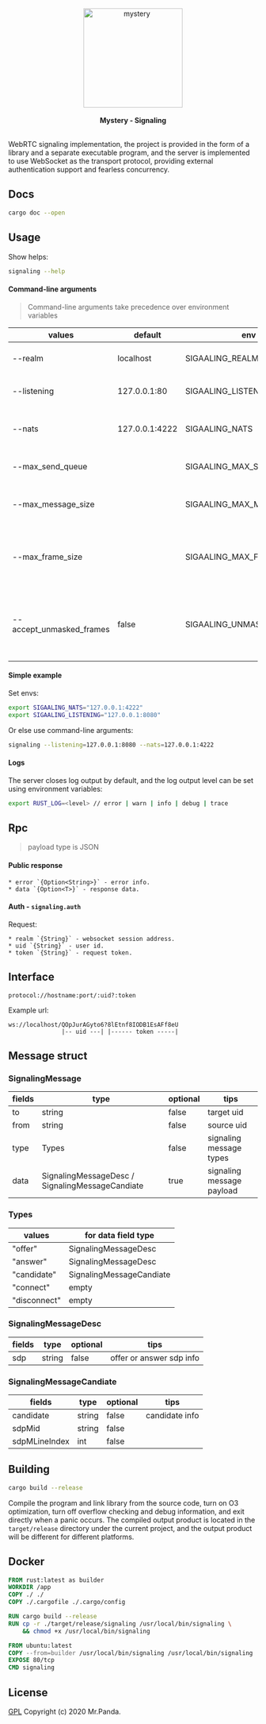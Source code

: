 <!--lint disable no-literal-urls-->
<br/>
<br/>
<div align="center">
  <img 
    alt="mystery"
    src="../../logo.svg" 
    width="200px"
  />
</div>
<br/>
<div align="center">
  <strong>Mystery - Signaling</strong>
</div>
<br/>


WebRTC signaling implementation, the project is provided in the form of a library and a separate executable program, and the server is implemented to use WebSocket as the transport protocol, providing external authentication support and fearless concurrency.


## Docs

```bash
cargo doc --open
```


## Usage

Show helps:

```bash
signaling --help
```

#### Command-line arguments
> Command-line arguments take precedence over environment variables

| values                        | default        | env                          | tips                                                                  |
|-------------------------------|----------------|------------------------------|-----------------------------------------------------------------------|
| --realm                       | localhost      | SIGAALING_REALM              | signaling working relam                                               |
| --listening                   | 127.0.0.1:80   | SIGAALING_LISTENING          | signaling server udp bind port                                        |
| --nats                        | 127.0.0.1:4222 | SIGAALING_NATS               | nats server connection url                                            |
| --max_send_queue              |                | SIGAALING_MAX_SEND_QUEUE     | the size of the send queue                                            |
| --max_message_size            |                | SIGAALING_MAX_MESSAGE_SIZE   | the maximum size of a message                                         |
| --max_frame_size              |                | SIGAALING_MAX_FRAME_SIZE     | the maximum size of a single message frame                            |
| --accept_unmasked_frames      | false          | SIGAALING_UNMASKED_FRAMES    | the server will accept and handle unmasked frames from the client     |

#### Simple example

Set envs:

```bash
export SIGAALING_NATS="127.0.0.1:4222"
export SIGAALING_LISTENING="127.0.0.1:8080"
```

Or else use command-line arguments:

```bash
signaling --listening=127.0.0.1:8080 --nats=127.0.0.1:4222
```

#### Logs

The server closes log output by default, and the log output level can be set using environment variables:

```bash
export RUST_LOG=<level> // error | warn | info | debug | trace
```


## Rpc
> payload type is JSON

#### Public response

```text
* error `{Option<String>}` - error info.
* data `{Option<T>}` - response data.
```

#### Auth - `signaling.auth`

Request:

```text
* realm `{String}` - websocket session address.
* uid `{String}` - user id.
* token `{String}` - request token.
```


## Interface

```text
protocol://hostname:port/:uid?:token
```

Example url:
```text
ws://localhost/QOpJurAGyto6?8lEtnf8IODB1EsAFf8eU
               |-- uid ---| |------ token -----|
```


## Message struct

### SignalingMessage

| fields                        | type                                            | optional   | tips                           |
|-------------------------------|-------------------------------------------------|------------|--------------------------------|
| to                            | string                                          | false      | target uid                     |
| from                          | string                                          | false      | source uid                     |
| type                          | Types                                           | false      | signaling message types        |
| data                          | SignalingMessageDesc / SignalingMessageCandiate | true       | signaling message payload      |


### Types

| values                        | for data field type                             |
|-------------------------------|-------------------------------------------------|
| "offer"                       | SignalingMessageDesc                            |
| "answer"                      | SignalingMessageDesc                            |
| "candidate"                   | SignalingMessageCandiate                        |
| "connect"                     | empty                                           |
| "disconnect"                  | empty                                           |


### SignalingMessageDesc

| fields                        | type                                            | optional   | tips                           |
|-------------------------------|-------------------------------------------------|------------|--------------------------------|
| sdp                           | string                                          | false      | offer or answer sdp info       |


### SignalingMessageCandiate

| fields                        | type                                            | optional   | tips                           |
|-------------------------------|-------------------------------------------------|------------|--------------------------------|
| candidate                     | string                                          | false      | candidate info                 |
| sdpMid                        | string                                          | false      |                                |
| sdpMLineIndex                 | int                                             | false      |                                |


## Building

```bash
cargo build --release
```

Compile the program and link library from the source code, turn on O3 optimization, turn off overflow checking and debug information, and exit directly when a panic occurs.
The compiled output product is located in the `target/release` directory under the current project, and the output product will be different for different platforms.


## Docker

```dockerfile
FROM rust:latest as builder
WORKDIR /app
COPY ./ ./
COPY ./.cargofile ./.cargo/config

RUN cargo build --release
RUN cp -r ./target/release/signaling /usr/local/bin/signaling \
    && chmod +x /usr/local/bin/signaling

FROM ubuntu:latest
COPY --from=builder /usr/local/bin/signaling /usr/local/bin/signaling
EXPOSE 80/tcp
CMD signaling
```


## License

[GPL](./LICENSE)
Copyright (c) 2020 Mr.Panda.
